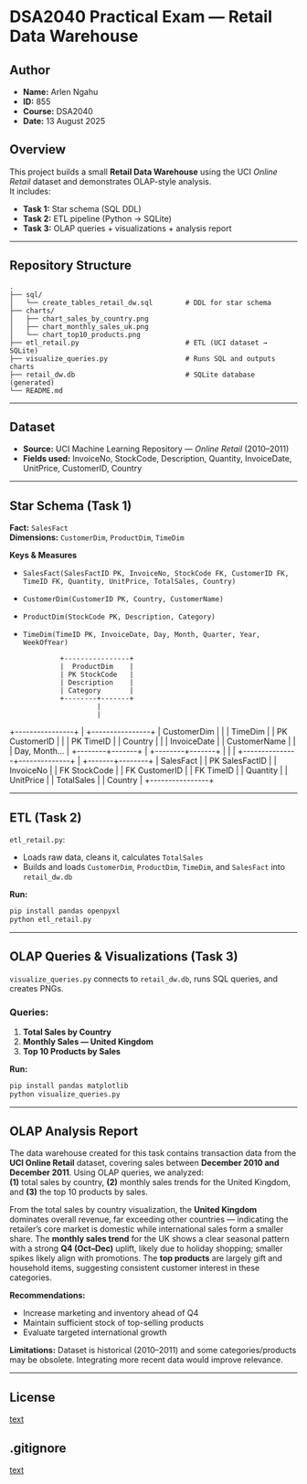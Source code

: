 # DSA2040 Practical Exam — Retail Data Warehouse
## Author
- **Name:** Arlen Ngahu  
- **ID:** 855  
- **Course:** DSA2040  
- **Date:** 13 August 2025


## Overview
This project builds a small **Retail Data Warehouse** using the UCI *Online Retail* dataset and demonstrates OLAP-style analysis.  
It includes:
- **Task 1:** Star schema (SQL DDL)
- **Task 2:** ETL pipeline (Python → SQLite)
- **Task 3:** OLAP queries + visualizations + analysis report

---

## Repository Structure
```
.
├── sql/
│   └── create_tables_retail_dw.sql        # DDL for star schema
├── charts/
│   ├── chart_sales_by_country.png
│   ├── chart_monthly_sales_uk.png
│   └── chart_top10_products.png
├── etl_retail.py                          # ETL (UCI dataset → SQLite)
├── visualize_queries.py                   # Runs SQL and outputs charts
├── retail_dw.db                           # SQLite database (generated)
└── README.md
```

---

## Dataset
- **Source:** UCI Machine Learning Repository — *Online Retail* (2010–2011)
- **Fields used:** InvoiceNo, StockCode, Description, Quantity, InvoiceDate, UnitPrice, CustomerID, Country

---

## Star Schema (Task 1)
**Fact:** `SalesFact`  
**Dimensions:** `CustomerDim`, `ProductDim`, `TimeDim`

**Keys & Measures**
- `SalesFact(SalesFactID PK, InvoiceNo, StockCode FK, CustomerID FK, TimeID FK, Quantity, UnitPrice, TotalSales, Country)`
- `CustomerDim(CustomerID PK, Country, CustomerName)`
- `ProductDim(StockCode PK, Description, Category)`
- `TimeDim(TimeID PK, InvoiceDate, Day, Month, Quarter, Year, WeekOfYear)`

               +----------------+
               |  ProductDim    |
               | PK StockCode   |
               | Description    |
               | Category       |
               +--------+-------+
                        |
                        |
+----------------+      |     +----------------+
| CustomerDim    |      |     | TimeDim        |
| PK CustomerID  |      |     | PK TimeID      |
| Country        |      |     | InvoiceDate    |
| CustomerName   |      |     | Day, Month...  |
+--------+-------+      |     +--------+-------+
         |               |              |
         +---------------+--------------+
                         |
                 +-------+--------+
                 |   SalesFact    |
                 | PK SalesFactID |
                 | InvoiceNo      |
                 | FK StockCode   |
                 | FK CustomerID  |
                 | FK TimeID      |
                 | Quantity       |
                 | UnitPrice      |
                 | TotalSales     |
                 | Country        |
                 +----------------+


---

## ETL (Task 2)
`etl_retail.py`:
- Loads raw data, cleans it, calculates `TotalSales`
- Builds and loads `CustomerDim`, `ProductDim`, `TimeDim`, and `SalesFact` into `retail_dw.db`

**Run:**
```bash
pip install pandas openpyxl
python etl_retail.py
```

---

## OLAP Queries & Visualizations (Task 3)
`visualize_queries.py` connects to `retail_dw.db`, runs SQL queries, and creates PNGs.

### Queries:
1. **Total Sales by Country**
2. **Monthly Sales — United Kingdom**
3. **Top 10 Products by Sales**

**Run:**
```bash
pip install pandas matplotlib
python visualize_queries.py
```

---

## OLAP Analysis Report
The data warehouse created for this task contains transaction data from the **UCI Online Retail** dataset, covering sales between **December 2010 and December 2011**. Using OLAP queries, we analyzed:  
**(1)** total sales by country, **(2)** monthly sales trends for the United Kingdom, and **(3)** the top 10 products by sales.

From the total sales by country visualization, the **United Kingdom** dominates overall revenue, far exceeding other countries — indicating the retailer’s core market is domestic while international sales form a smaller share. The **monthly sales trend** for the UK shows a clear seasonal pattern with a strong **Q4 (Oct–Dec)** uplift, likely due to holiday shopping; smaller spikes likely align with promotions. The **top products** are largely gift and household items, suggesting consistent customer interest in these categories.

**Recommendations:**  
- Increase marketing and inventory ahead of Q4  
- Maintain sufficient stock of top-selling products  
- Evaluate targeted international growth

**Limitations:** Dataset is historical (2010–2011) and some categories/products may be obsolete. Integrating more recent data would improve relevance.

---

## License

[text](LICENSE)

## .gitignore

[text](.gitignore)